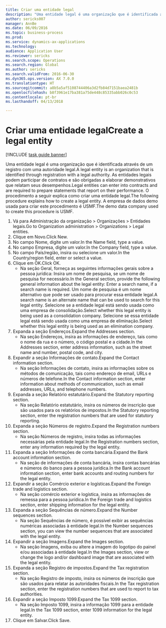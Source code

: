 ```yaml
--- 
title: Criar uma entidade legal
description: "Uma entidade legal é uma organização que é identificada através de um registro com uma autoridade legal."
author: sericks007
manager: AnnBe
ms.date: 06/09/2016
ms.topic: business-process
ms.prod: 
ms.service: dynamics-ax-applications
ms.technology: 
audience: Application User
ms.reviewer: sericks
ms.search.scope: Operations
ms.search.region: Global
ms.author: sericks
ms.search.validFrom: 2016-06-30
ms.dyn365.ops.version: AX 7.0.0
ms.translationtype: HT
ms.sourcegitcommit: a8b5a5af5108744406a3d2fb84d7151baea2481b
ms.openlocfilehash: b8f3961e17ba381a75de448c85335abb026c0c53
ms.contentlocale: pt-br
ms.lasthandoff: 04/13/2018

---
```

# <a name="create-a-legal-entity"></a><span data-ttu-id="79155-103">Criar uma entidade legal</span><span class="sxs-lookup"><span data-stu-id="79155-103">Create a legal entity</span></span>

[!INCLUDE [task guide banner](../../includes/task-guide-banner.md)]

<span data-ttu-id="79155-104">Uma entidade legal é uma organização que é identificada através de um registro com uma autoridade legal.</span><span class="sxs-lookup"><span data-stu-id="79155-104">A legal entity is an organization that is identified through registration with a legal authority.</span></span> <span data-ttu-id="79155-105">As entidades legais podem participar de contratos e são obrigadas a elaborar demonstrativos que relatam seus desempenhos.</span><span class="sxs-lookup"><span data-stu-id="79155-105">Legal entities can enter into contracts and are required to prepare statements that report on their performance.</span></span> <span data-ttu-id="79155-106">O procedimento a seguir explica como criar uma entidade legal.</span><span class="sxs-lookup"><span data-stu-id="79155-106">The following procedure explains how to create a legal entity.</span></span> <span data-ttu-id="79155-107">A empresa de dados demo usada para criar este procedimento é USMF.</span><span class="sxs-lookup"><span data-stu-id="79155-107">The demo data company used to create this procedure is USMF.</span></span>

1. <span data-ttu-id="79155-108">Vá para Administração da organização > Organizações > Entidades legais.</span><span class="sxs-lookup"><span data-stu-id="79155-108">Go to Organization administration > Organizations > Legal entities.</span></span>
2. <span data-ttu-id="79155-109">Clique em Novo.</span><span class="sxs-lookup"><span data-stu-id="79155-109">Click New.</span></span>
3. <span data-ttu-id="79155-110">No campo Nome, digite um valor.</span><span class="sxs-lookup"><span data-stu-id="79155-110">In the Name field, type a value.</span></span>
4. <span data-ttu-id="79155-111">No campo Empresa, digite um valor.</span><span class="sxs-lookup"><span data-stu-id="79155-111">In the Company field, type a value.</span></span>
5. <span data-ttu-id="79155-112">No campo País/região, insira ou selecione um valor.</span><span class="sxs-lookup"><span data-stu-id="79155-112">In the Country/region field, enter or select a value.</span></span>
6. <span data-ttu-id="79155-113">Clique em OK.</span><span class="sxs-lookup"><span data-stu-id="79155-113">Click OK.</span></span>
    * <span data-ttu-id="79155-114">Na seção Geral, forneça as seguintes informações gerais sobre a pessoa jurídica: Insira um nome de pesquisa, se um nome de pesquisa for necessário.</span><span class="sxs-lookup"><span data-stu-id="79155-114">In the General section, provide the following general information about the legal entity: Enter a search name, if a search name is required.</span></span> <span data-ttu-id="79155-115">Um nome de pesquisa é um nome alternativo que pode ser usado para procurar essa entidade legal.</span><span class="sxs-lookup"><span data-stu-id="79155-115">A search name is an alternate name that can be used to search for this legal entity.</span></span> <span data-ttu-id="79155-116">Selecione se a entidade legal está sendo usada como uma empresa de consolidação.</span><span class="sxs-lookup"><span data-stu-id="79155-116">Select whether this legal entity is being used as a consolidation company.</span></span> <span data-ttu-id="79155-117">Selecione se essa entidade legal está sendo usada como uma empresa de eliminação.</span><span class="sxs-lookup"><span data-stu-id="79155-117">Select whether this legal entity is being used as an elimination company.</span></span>  
7. <span data-ttu-id="79155-118">Expanda a seção Endereços.</span><span class="sxs-lookup"><span data-stu-id="79155-118">Expand the Addresses section.</span></span>
    * <span data-ttu-id="79155-119">Na seção Endereços, insira as informações de endereço, tais como o nome da rua e o número, o código postal e a cidade.</span><span class="sxs-lookup"><span data-stu-id="79155-119">In the Addresses section, enter address information, such as the street name and number, postal code, and city.</span></span>  
8. <span data-ttu-id="79155-120">Expandir a seção Informações de contato.</span><span class="sxs-lookup"><span data-stu-id="79155-120">Expand the Contact information section.</span></span>
    * <span data-ttu-id="79155-121">Na seção Informações de contato, insira as informações sobre os métodos de comunicação, tais como endereço de email, URLs e números de telefone.</span><span class="sxs-lookup"><span data-stu-id="79155-121">In the Contact information section, enter information about methods of communication, such as email addresses, URLs, and telephone numbers.</span></span>  
9. <span data-ttu-id="79155-122">Expanda a seção Relatório estatutário.</span><span class="sxs-lookup"><span data-stu-id="79155-122">Expand the Statutory reporting section.</span></span>
    * <span data-ttu-id="79155-123">Na seção Relatório estatutário, insira os números de inscrição que são usados para os relatórios de impostos.</span><span class="sxs-lookup"><span data-stu-id="79155-123">In the Statutory reporting section, enter the registration numbers that are used for statutory reporting.</span></span>  
10. <span data-ttu-id="79155-124">Expanda a seção Números de registro.</span><span class="sxs-lookup"><span data-stu-id="79155-124">Expand the Registration numbers section.</span></span>
    * <span data-ttu-id="79155-125">Na seção Números de registro, insira todas as informações necessárias pela entidade legal.</span><span class="sxs-lookup"><span data-stu-id="79155-125">In the Registration numbers section, enter any information required by the legal entity.</span></span>  
11. <span data-ttu-id="79155-126">Expanda a seção Informações de conta bancária.</span><span class="sxs-lookup"><span data-stu-id="79155-126">Expand the Bank account information section.</span></span>
    * <span data-ttu-id="79155-127">Na seção de informações de conta bancária, insira contas bancárias e números do banco para a pessoa jurídica.</span><span class="sxs-lookup"><span data-stu-id="79155-127">In the Bank account information section, enter bank accounts and routing numbers for the legal entity.</span></span>  
12. <span data-ttu-id="79155-128">Expandir a seção Comércio exterior e logísticas.</span><span class="sxs-lookup"><span data-stu-id="79155-128">Expand the Foreign trade and logistics section.</span></span>
    * <span data-ttu-id="79155-129">Na seção comércio exterior e logística, insira as informações de remessa para a pessoa jurídica.</span><span class="sxs-lookup"><span data-stu-id="79155-129">In the Foreign trade and logistics section, enter shipping information for the legal entity.</span></span>  
13. <span data-ttu-id="79155-130">Expanda a seção Sequências de número.</span><span class="sxs-lookup"><span data-stu-id="79155-130">Expand the Number sequences section.</span></span>
    * <span data-ttu-id="79155-131">Na seção Sequências de número, é possível exibir as sequências numéricas associadas à entidade legal.</span><span class="sxs-lookup"><span data-stu-id="79155-131">In the Number sequences section, you can view the number sequences that are associated with the legal entity.</span></span>  
14. <span data-ttu-id="79155-132">Expandir a seção Imagens.</span><span class="sxs-lookup"><span data-stu-id="79155-132">Expand the Images section.</span></span>
    * <span data-ttu-id="79155-133">Na seção Imagens, exiba ou altere a imagem do logotipo do painel e/ou associadas à entidade legal.</span><span class="sxs-lookup"><span data-stu-id="79155-133">In the Images section, view or change the logo and/or dashboard image that are associated with the legal entity.</span></span>  
15. <span data-ttu-id="79155-134">Expanda a seção Registro de impostos.</span><span class="sxs-lookup"><span data-stu-id="79155-134">Expand the Tax registration section.</span></span>
    * <span data-ttu-id="79155-135">Na seção Registro de imposto, insira os números de inscrição que são usados para relatar às autoridades fiscais.</span><span class="sxs-lookup"><span data-stu-id="79155-135">In the Tax registration section, enter the registration numbers that are used to report to tax authorities.</span></span>  
16. <span data-ttu-id="79155-136">Expandir a seção Imposto 1099.</span><span class="sxs-lookup"><span data-stu-id="79155-136">Expand the Tax 1099 section.</span></span>
    * <span data-ttu-id="79155-137">Na seção Imposto 1099, insira a informação 1099 para a entidade legal.</span><span class="sxs-lookup"><span data-stu-id="79155-137">In the Tax 1099 section, enter 1099 information for the legal entity.</span></span>  
17. <span data-ttu-id="79155-138">Clique em Salvar.</span><span class="sxs-lookup"><span data-stu-id="79155-138">Click Save.</span></span>


